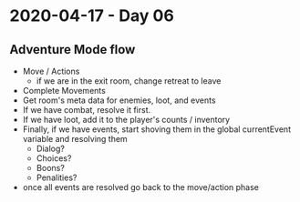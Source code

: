 # 2020-04-17 - Day 06

## Adventure Mode flow
- Move / Actions
  - if we are in the exit room, change retreat to leave
- Complete Movements
- Get room's meta data for enemies, loot, and events
- If we have combat, resolve it first.
- If we have loot, add it to the player's counts / inventory
- Finally, if we have events, start shoving them in the global currentEvent variable and resolving them
  - Dialog?
  - Choices?
  - Boons?
  - Penalities?
- once all events are resolved go back to the move/action phase